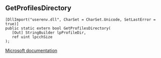 ## GetProfilesDirectory

```
[DllImport("userenv.dll", CharSet = CharSet.Unicode, SetLastError = true)]
public static extern bool GetProfilesDirectory(
   [Out] StringBuilder lpProfileDir,
   ref uint lpcchSize
);
```

[Microsoft documentation](https://docs.microsoft.com/en-us/windows/win32/api/userenv/nf-userenv-getprofilesdirectoryw)
